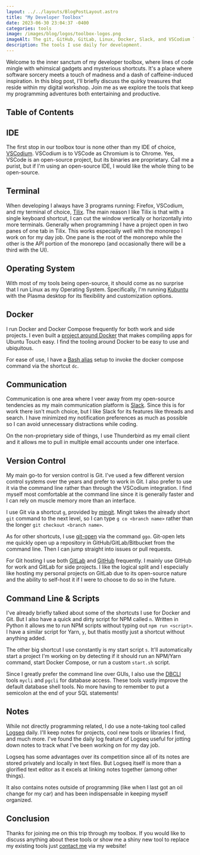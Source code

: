 ```yaml
---
layout: ../../layouts/BlogPostLayout.astro
title: "My Developer Toolbox"
date: 2023-06-30 23:04:37 -0400
categories: tools
image: /images/blog/logos/toolbox-logos.png
imageAlt: The git, GitHub, GitLab, Linux, Docker, Slack, and VSCodium logos
description: The tools I use daily for development.
---
```



Welcome to the inner sanctum of my developer toolbox, where lines of code mingle
with whimsical gadgets and mysterious shortcuts. It's a place where software
sorcery meets a touch of madness and a dash of caffeine-induced inspiration.
In this blog post, I'll briefly discuss the quirky treasures that reside within
my digital workshop. Join me as we explore the tools that keep my programming
adventures both entertaining and productive.

## Table of Contents

## IDE

The first stop in our toolbox tour is none other than my IDE of choice,
[VSCodium](https://vscodium.com/). VSCodium is to VSCode as Chromium is to Chrome.
Yes, VSCode is an open-source project, but its binaries are proprietary. Call me
a purist, but if I'm using an open-source IDE, I would like the whole thing to be
open-source.

## Terminal

When developing I always have 3 programs running: Firefox, VSCodium, and my terminal
of choice, [Tilix](https://gnunn1.github.io/tilix-web/). The main reason I like
Tilix is that with a single keyboard shortcut, I can cut the window vertically
or horizontally into more terminals. Generally when programming I have a project
open in two panes of one tab in Tilix. This works especially well with the monorepo
I work on for my day job. One pane is the root of the monorepo while the other
is the API portion of the monorepo (and occasionally there will be a third with the
UI).

## Operating System

With most of my tools being open-source, it should come as no surprise that I run
Linux as my Operating System. Specifically, I'm running [Kubuntu](https://kubuntu.org/)
with the Plasma desktop for its flexibility and customization options.

## Docker

I run Docker and Docker Compose frequently for both work and side projects. I even
built a [project around Docker](https://clickable-ut.dev/en/latest/) that makes
compiling apps for Ubuntu Touch easy. I find the tooling around Docker to be
easy to use and ubiquitous.

For ease of use, I have a [Bash alias](https://tldp.org/LDP/abs/html/aliases.html)
setup to invoke the docker compose command via the shortcut `dc`.

## Communication

Communication is one area where I veer away from my open-source tendencies as
my main communication platform is [Slack](https://slack.com/). Since this is for
work there isn't much choice, but I like Slack for its features like threads and search.
I have minimized my notification preferences as much as possible so I can avoid unnecessary distractions
while coding.

On the non-proprietary side of things, I use Thunderbird as my email
client and it allows me to pull in multiple email accounts under one interface.

## Version Control

My main go-to for version control is Git. I've used a few different version control
systems over the years and prefer to work in Git. I also prefer to use it
via the command line rather than through the VSCodium integration. I find myself
most comfortable at the command line since it is generally faster and I can rely
on muscle memory more than an interface.

I use Git via a shortcut `g`, provided by [mingit](https://gitlab.com/bhdouglass/mingit).
Mingit takes the already short `git` command to the next level, so I can type
`g co <branch name>` rather than the longer `git checkout <branch name>`.

As for other shortcuts, I use [git-open](../git-open/) via the command `ggo`.
Git-open lets me quickly open up a repository in GitHub/GitLab/Bitbucket from the
command line. Then I can jump straight into issues or pull requests.

For Git hosting I use both [GitLab](https://gitlab.com/) and [GitHub](https://github.com/)
frequently. I mainly use GitHub for work and GitLab for side projects. I like the
logical split and I especially like hosting my personal projects on GitLab due to
its open-source nature and the ability to self-host it if I were to choose to
do so in the future.

## Command Line & Scripts

I've already briefly talked about some of the shortcuts I use for Docker and Git.
But I also have a quick and dirty script for NPM called `n`. Written in Python
it allows me to run NPM scripts without typing out `npm run <script>`. I have a similar
script for Yarn, `y`, but thatis mostly just a shortcut without anything added.

The other big shortcut I use constantly is my start script `s`. It'll automatically
start a project I'm working on by detecting if it should run an NPM/Yarn command,
start Docker Compose, or run a custom `start.sh` script.

Since I greatly prefer the command line over GUIs, I also use the [DBCLI](https://www.dbcli.com/)
tools `mycli` and `pgcli` for database access. These tools vastly improve the default
database shell tools. No more having to remember to put a semicolon at the end of your
SQL statements!

## Notes

While not directly programming related, I do use a note-taking tool called
[Logseq](https://logseq.com/) daily. I'll keep notes for projects, cool new tools
or libraries I find, and much more. I've found the daily log feature of Logseq useful
for jotting down notes to track what I've been working on for my day job.

Logseq has some advantages over its competition since all of its notes are stored
privately and locally in text files. But Logseq itself is more than a glorified text
editor as it excels at linking notes together (among other things).

It also contains notes outside of programming (like when I last got an oil change
for my car) and has been indispensable in keeping myself organized.

## Conclusion

Thanks for joining me on this trip through my toolbox. If you would like to discuss
anything about these tools or show me a shiny new tool to replace my existing tools
just [contact me](/#contact) via my website!
